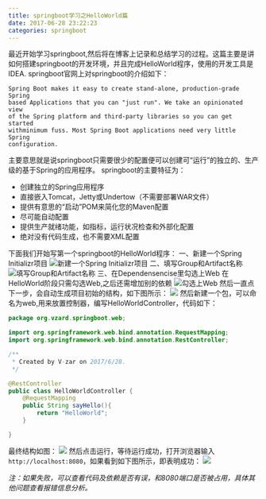 ```yaml
---
title: springboot学习之HelloWorld篇
date: 2017-06-28 23:22:23
categories: springboot
---
```


最近开始学习springboot,然后将在博客上记录和总结学习的过程。这篇主要是讲如何搭建springboot的开发环境，并且完成HelloWorld程序，使用的开发工具是IDEA.
  springboot官网上对springboot的介绍如下：
```
Spring Boot makes it easy to create stand-alone, production-grade Spring 
based Applications that you can "just run". We take an opinionated view 
of the Spring platform and third-party libraries so you can get started 
withminimum fuss. Most Spring Boot applications need very little Spring 
configuration.
```
主要意思就是说springboot只需要很少的配置便可以创建可“运行”的独立的、生产级的基于Spring的应用程序。
springboot的主要特征为：
+ 创建独立的Spring应用程序
+ 直接嵌入Tomcat，Jetty或Undertow（不需要部署WAR文件）
+ 提供有意思的“启动”POM来简化您的Maven配置
+ 尽可能自动配置
+ 提供生产就绪功能，如指标，运行状况检查和外部化配置
+ 绝对没有代码生成，也不需要XML配置

下面我们开始写第一个springboot的HelloWorld程序：
一、新建一个Spring Initializr项目
![新建一个Spring Initializr项目](http://oo3aq3ac8.bkt.clouddn.com/001.png)
二、填写Group和Artifact名称
![填写Group和Artifact名称](http://oo3aq3ac8.bkt.clouddn.com/002.png)
三、在Dependensencise里勾选上Web
    在HelloWorld阶段只需勾选Web,之后还需增加别的依赖
![勾选上Web](http://oo3aq3ac8.bkt.clouddn.com/003.png)
然后一直点下一步，会自动生成项目初始的结构，如下图所示：
![](http://oo3aq3ac8.bkt.clouddn.com/004.png)
然后新建一个包，可以命名为web,用来放置控制器，编写HelloWorldController，代码如下：
```java
package org.vzard.springboot.web;

import org.springframework.web.bind.annotation.RequestMapping;
import org.springframework.web.bind.annotation.RestController;

/**
 * Created by V-zar on 2017/6/28.
 */

@RestController
public class HelloWorldController {
    @RequestMapping
    public String sayHello(){
        return "HelloWorld";
    }

}

```
最终结构如图：
![](http://oo3aq3ac8.bkt.clouddn.com/005.png)
然后点击运行，等待运行成功，打开浏览器输入`http://localhost:8080`，如果看到如下图所示，即表明成功：
![](http://oo3aq3ac8.bkt.clouddn.com/006.png)

*注：如果失败，可以查看代码及依赖是否有误，和8080端口是否被占用，具体其他问题查看报错信息分析。*


